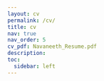```yaml
---
layout: cv
permalink: /cv/
title: cv
nav: true
nav_order: 5
cv_pdf: Navaneeth_Resume.pdf
description:
toc:
  sidebar: left
---
```

